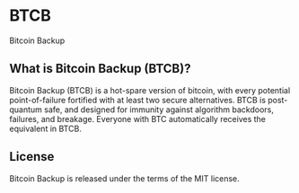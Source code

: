 # BTCB
Bitcoin Backup


What is Bitcoin Backup (BTCB)?
------------------------------
Bitcoin Backup (BTCB) is a hot-spare version of bitcoin, with every potential
point-of-failure fortified with at least two secure alternatives.  BTCB is 
post-quantum safe, and designed for immunity against algorithm backdoors, 
failures, and breakage.  Everyone with BTC automatically receives the 
equivalent in BTCB.


License
-------

Bitcoin Backup is released under the terms of the MIT license.
